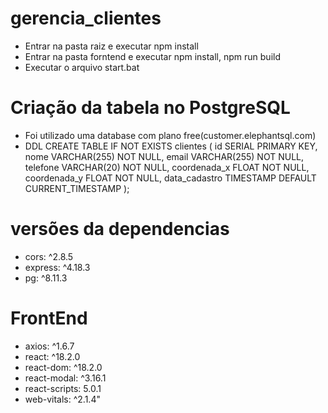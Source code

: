# gerencia_clientes

* Entrar na pasta raiz e executar npm install
* Entrar na pasta forntend e executar npm install, npm run build
* Executar o arquivo start.bat

# Criação da tabela no PostgreSQL
* Foi utilizado uma database com plano free(customer.elephantsql.com)
* DDL CREATE TABLE IF NOT EXISTS clientes (
  id SERIAL PRIMARY KEY,
    nome VARCHAR(255) NOT NULL,
    email VARCHAR(255) NOT NULL,
    telefone VARCHAR(20) NOT NULL,
    coordenada_x FLOAT NOT NULL,
    coordenada_y FLOAT NOT NULL,
    data_cadastro TIMESTAMP DEFAULT CURRENT_TIMESTAMP
  );

# versões da dependencias
  * cors: ^2.8.5
  * express: ^4.18.3
  * pg: ^8.11.3

# FrontEnd
  * axios: ^1.6.7
  * react: ^18.2.0
  * react-dom: ^18.2.0
  * react-modal: ^3.16.1
  * react-scripts: 5.0.1
  * web-vitals: ^2.1.4"
